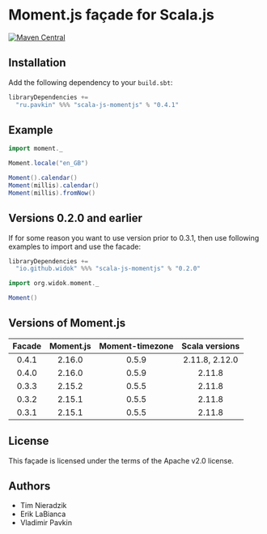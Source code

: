 # Moment.js façade for Scala.js

[![Maven Central](https://img.shields.io/maven-central/v/ru.pavkin/scala-js-momentjs_sjs0.6_2.11.svg)](https://github.com/vpavkin/scala-js-momentjs)

## Installation
Add the following dependency to your `build.sbt`:

```scala
libraryDependencies +=
  "ru.pavkin" %%% "scala-js-momentjs" % "0.4.1"
```

## Example
```scala
import moment._

Moment.locale("en_GB")

Moment().calendar()
Moment(millis).calendar()
Moment(millis).fromNow()
```

## Versions 0.2.0 and earlier
If for some reason you want to use version prior to 0.3.1, then use following examples to import and use the facade:

```scala
libraryDependencies +=
  "io.github.widok" %%% "scala-js-momentjs" % "0.2.0"
```

```scala
import org.widok.moment._

Moment()
```

## Versions of Moment.js

| Facade | Moment.js | Moment-timezone | Scala versions |
| :-----:|:---------:|:---------------:|:---------------:
| 0.4.1  | 2.16.0    | 0.5.9           | 2.11.8, 2.12.0 |
| 0.4.0  | 2.16.0    | 0.5.9           | 2.11.8         |
| 0.3.3  | 2.15.2    | 0.5.5           | 2.11.8         |
| 0.3.2  | 2.15.1    | 0.5.5           | 2.11.8         |
| 0.3.1  | 2.15.1    | 0.5.5           | 2.11.8         |

## License
This façade is licensed under the terms of the Apache v2.0 license.

## Authors
* Tim Nieradzik
* Erik LaBianca
* Vladimir Pavkin

